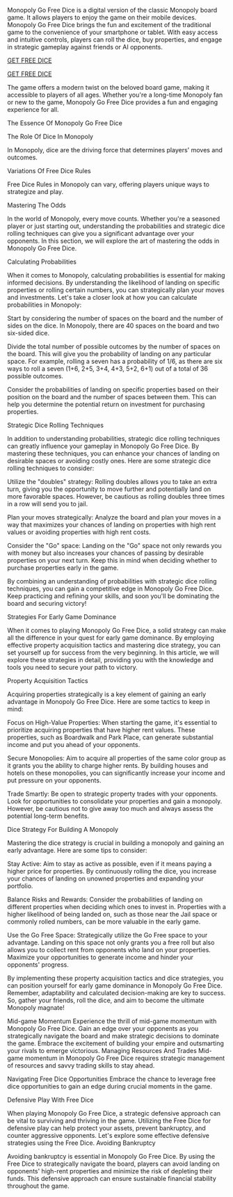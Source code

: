 Monopoly Go Free Dice is a digital version of the classic Monopoly board game. It allows players to enjoy the game on their mobile devices.
Monopoly Go Free Dice brings the fun and excitement of the traditional game to the convenience of your smartphone or tablet. With easy access and intuitive controls, players can roll the dice, buy properties, and engage in strategic gameplay against friends or AI opponents.

<p><a href="https://allresources.xyz/dicerolls/">GET FREE DICE</a></p>

<p><a href="https://allresources.xyz/dicerolls/">GET FREE DICE</a></p>


The game offers a modern twist on the beloved board game, making it accessible to players of all ages. Whether you're a long-time Monopoly fan or new to the game, Monopoly Go Free Dice provides a fun and engaging experience for all.

The Essence Of Monopoly Go Free Dice

The Role Of Dice In Monopoly

In Monopoly, dice are the driving force that determines players' moves and outcomes.

Variations Of Free Dice Rules

Free Dice Rules in Monopoly can vary, offering players unique ways to strategize and play.

Mastering The Odds

In the world of Monopoly, every move counts. Whether you're a seasoned player or just starting out, understanding the probabilities and strategic dice rolling techniques can give you a significant advantage over your opponents. In this section, we will explore the art of mastering the odds in Monopoly Go Free Dice.

Calculating Probabilities

When it comes to Monopoly, calculating probabilities is essential for making informed decisions. By understanding the likelihood of landing on specific properties or rolling certain numbers, you can strategically plan your moves and investments. Let's take a closer look at how you can calculate probabilities in Monopoly:

Start by considering the number of spaces on the board and the number of sides on the dice. In Monopoly, there are 40 spaces on the board and two six-sided dice.

Divide the total number of possible outcomes by the number of spaces on the board. This will give you the probability of landing on any particular space. For example, rolling a seven has a probability of 1/6, as there are six ways to roll a seven (1+6, 2+5, 3+4, 4+3, 5+2, 6+1) out of a total of 36 possible outcomes.

Consider the probabilities of landing on specific properties based on their position on the board and the number of spaces between them. This can help you determine the potential return on investment for purchasing properties.

Strategic Dice Rolling Techniques

In addition to understanding probabilities, strategic dice rolling techniques can greatly influence your gameplay in Monopoly Go Free Dice. By mastering these techniques, you can enhance your chances of landing on desirable spaces or avoiding costly ones. Here are some strategic dice rolling techniques to consider:

Utilize the "doubles" strategy: Rolling doubles allows you to take an extra turn, giving you the opportunity to move further and potentially land on more favorable spaces. However, be cautious as rolling doubles three times in a row will send you to jail.

Plan your moves strategically: Analyze the board and plan your moves in a way that maximizes your chances of landing on properties with high rent values or avoiding properties with high rent costs.

Consider the "Go" space: Landing on the "Go" space not only rewards you with money but also increases your chances of passing by desirable properties on your next turn. Keep this in mind when deciding whether to purchase properties early in the game.

By combining an understanding of probabilities with strategic dice rolling techniques, you can gain a competitive edge in Monopoly Go Free Dice. Keep practicing and refining your skills, and soon you'll be dominating the board and securing victory!

Strategies For Early Game Dominance

When it comes to playing Monopoly Go Free Dice, a solid strategy can make all the difference in your quest for early game dominance. By employing effective property acquisition tactics and mastering dice strategy, you can set yourself up for success from the very beginning. In this article, we will explore these strategies in detail, providing you with the knowledge and tools you need to secure your path to victory.

Property Acquisition Tactics

Acquiring properties strategically is a key element of gaining an early advantage in Monopoly Go Free Dice. Here are some tactics to keep in mind:

Focus on High-Value Properties: When starting the game, it's essential to prioritize acquiring properties that have higher rent values. These properties, such as Boardwalk and Park Place, can generate substantial income and put you ahead of your opponents.

Secure Monopolies: Aim to acquire all properties of the same color group as it grants you the ability to charge higher rents. By building houses and hotels on these monopolies, you can significantly increase your income and put pressure on your opponents.

Trade Smartly: Be open to strategic property trades with your opponents. Look for opportunities to consolidate your properties and gain a monopoly. However, be cautious not to give away too much and always assess the potential long-term benefits.

Dice Strategy For Building A Monopoly

Mastering the dice strategy is crucial in building a monopoly and gaining an early advantage. Here are some tips to consider:

Stay Active: Aim to stay as active as possible, even if it means paying a higher price for properties. By continuously rolling the dice, you increase your chances of landing on unowned properties and expanding your portfolio.

Balance Risks and Rewards: Consider the probabilities of landing on different properties when deciding which ones to invest in. Properties with a higher likelihood of being landed on, such as those near the Jail space or commonly rolled numbers, can be more valuable in the early game.

Use the Go Free Space: Strategically utilize the Go Free space to your advantage. Landing on this space not only grants you a free roll but also allows you to collect rent from opponents who land on your properties. Maximize your opportunities to generate income and hinder your opponents' progress.

By implementing these property acquisition tactics and dice strategies, you can position yourself for early game dominance in Monopoly Go Free Dice. Remember, adaptability and calculated decision-making are key to success. So, gather your friends, roll the dice, and aim to become the ultimate Monopoly magnate!

Mid-game Momentum
Experience the thrill of mid-game momentum with Monopoly Go Free Dice. Gain an edge over your opponents as you strategically navigate the board and make strategic decisions to dominate the game. Embrace the excitement of building your empire and outsmarting your rivals to emerge victorious.
Managing Resources And Trades
 Mid-game momentum in Monopoly Go Free Dice requires strategic management of resources and savvy trading skills to stay ahead.

Navigating Free Dice Opportunities
Embrace the chance to leverage free dice opportunities to gain an edge during crucial moments in the game.

Defensive Play With Free Dice

When playing Monopoly Go Free Dice, a strategic defensive approach can be vital to surviving and thriving in the game. Utilizing the Free Dice for defensive play can help protect your assets, prevent bankruptcy, and counter aggressive opponents. Let's explore some effective defensive strategies using the Free Dice.
Avoiding Bankruptcy

Avoiding bankruptcy is essential in Monopoly Go Free Dice. By using the Free Dice to strategically navigate the board, players can avoid landing on opponents' high-rent properties and minimize the risk of depleting their funds. This defensive approach can ensure sustainable financial stability throughout the game.
